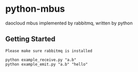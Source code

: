 # python-mbus
daocloud mbus implemented by rabbitmq, written by python

## Getting Started
    Please make sure rabbitmq is installed

    python example_receive.py "a.b"
    python example_emit.py "a.b" "hello"
